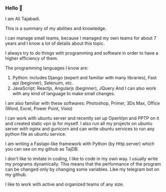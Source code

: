 ### Hello 👋

I am Ali Tajabadi.

This is a summary of my abilities and knowledge.

I can manage small teams, because I managed my own teams for about 7 years and I know a lot of details about this topic.

I always try to do things with programming and software in order to have a higher efficiency of them.

The programming languages ​​I know are:
1. Python: includes Django (expert and familiar with many libraries), Fast api (beginner), Selenuim, etc.
2. JavaScript: Reactjs, Angularjs (beginner), JQuery
And I can also work with any kind of language to make small changes.

I am also familiar with these softwares:
Photoshop, Primer, 3Ds Max, Office (Word, Excel, Power Point, Visio)

I can work with ubuntu server and recently set up OpenVpn and PPTP on it and created static vpn ip for myself.
I also run all my projects on ubuntu server with nginx and gunicorn and can write ubuntu services to run any python file as ubuntu service.

I am writing a Fastapi-like framework with Python (by Http.server) which you can see on my github as TajDB.

I don't like to imitate in coding, I like to code in my own way. I usually write my programs dynamically. This means that the performance of the program can be changed only by changing some variables. Like my telegram bot on my github.

I like to work with active and organized teams of any size.
